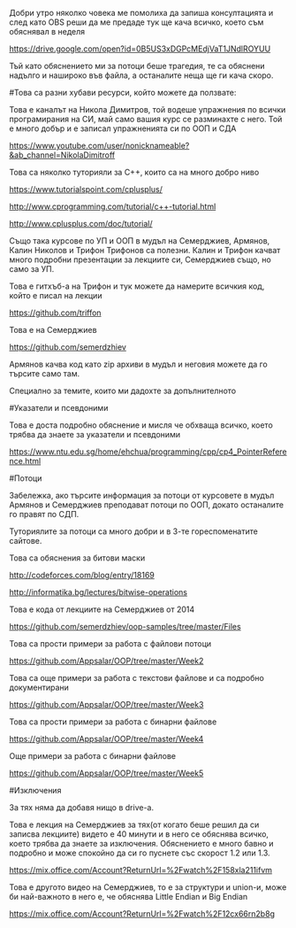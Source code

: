 Добри утро
няколко човека ме помолиха да запиша консултацията и 
след като OBS реши да ме предаде 
тук ще кача всичко, което съм обяснявал в неделя 

https://drive.google.com/open?id=0B5US3xDGPcMEdjVaT1JNdlROYUU

Тъй като обяснението ми за потоци беше трагедия, те са обяснени 
надълго и нашироко във файла, а останалите неща ще ги кача скоро. 

#Това са разни хубави ресурси, който можете да ползвате: 

Това е каналът на Никола Димитров, той водеше упражнения по всички програмирания 
на СИ, май само вашия курс се разминахте с него. Той е много добър и е записал 
упражненията си по ООП и СДА 

https://www.youtube.com/user/nonicknameable?&ab_channel=NikolaDimitroff 

Това са няколко туторияли за C++, които са на много добро ниво 

https://www.tutorialspoint.com/cplusplus/ 

http://www.cprogramming.com/tutorial/c++-tutorial.html 

http://www.cplusplus.com/doc/tutorial/

Също така курсове по УП и ООП в мудъл на Семерджиев, Армянов, Калин Николов и Трифон Трифонов 
са полезни. Калин и Трифон качват много подробни презентации за лекциите си, Семерджиев също, 
но само за УП. 

Това е гитхъб-а на Трифон и тук можете да намерите всичкия код, който е писал на лекции 

https://github.com/triffon 

Това е на Семерджиев 

https://github.com/semerdzhiev 

Армянов качва код като zip архиви в мудъл и неговия можете да го търсите само там. 


Специално за темите, които ми дадохте за допълнителното 

#Указатели и псевдоними 

Това е доста подробно обяснение и мисля че обхваща всичко, което трябва да знаете 
за указатели и псевдоними 

https://www.ntu.edu.sg/home/ehchua/programming/cpp/cp4_PointerReference.html

#Потоци 

Забележка, ако търсите информация за потоци от курсовете в мудъл 
Армянов и Семерджиев преподават потоци по ООП, докато останалите го правят по СДП.

Туториялите за потоци са много добри и в 3-те гореспоменатите сайтове. 

Това са обяснения за битови маски 

http://codeforces.com/blog/entry/18169 

http://informatika.bg/lectures/bitwise-operations 

Това е кода от лекциите на Семерджиев от 2014

https://github.com/semerdzhiev/oop-samples/tree/master/Files

Това са прости примери за работа с файлови потоци 

https://github.com/Appsalar/OOP/tree/master/Week2 

Това са още примери за работа с текстови файлове и са подробно документирани 

https://github.com/Appsalar/OOP/tree/master/Week3 

Това са прости примери за работа с бинарни файлове 

https://github.com/Appsalar/OOP/tree/master/Week4 

Още примери за работа с бинарни файлове 

https://github.com/Appsalar/OOP/tree/master/Week5 


#Изключения 

За тях няма да добавя нищо в drive-a. 

Това е лекция на Семерджиев за тях(от когато беше решил да си записва лекциите) 
видето е 40 минути и в него се обяснява всичко, което трябва да знаете за изключения. 
Обяснението е много бавно и подробно и може спокойно да си го пуснете със скорост 
1.2 или 1.3. 

https://mix.office.com/Account?ReturnUrl=%2Fwatch%2F158xla211ifvm 


Това е другото видео на Семерджиев, то е за структури и union-и, 
може би най-важното в него е, че обяснява Little Endian и Big Endian

https://mix.office.com/Account?ReturnUrl=%2Fwatch%2F12cx66rn2b8g
